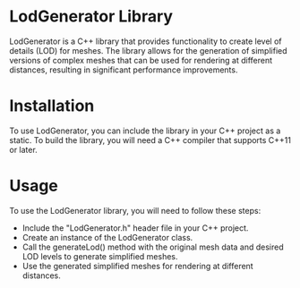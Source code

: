 # LodGenerator Library
LodGenerator is a C++ library that provides functionality to create level of details (LOD) for meshes. The library allows for the generation of simplified versions of complex meshes that can be used for rendering at different distances, resulting in significant performance improvements.
# Installation

To use LodGenerator, you can include the library in your C++ project as a static. To build the library, you will need a C++ compiler that supports C++11 or later.
# Usage

To use the LodGenerator library, you will need to follow these steps:

* Include the "LodGenerator.h" header file in your C++ project.
* Create an instance of the LodGenerator class.
* Call the generateLod() method with the original mesh data and desired LOD levels to generate simplified meshes.
* Use the generated simplified meshes for rendering at different distances.
